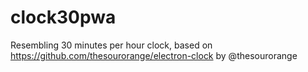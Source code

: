 # clock30pwa
Resembling 30 minutes per hour clock, based on https://github.com/thesourorange/electron-clock by @thesourorange 
